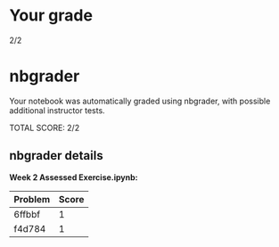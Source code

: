 # Your grade

2/2

# nbgrader

Your notebook was automatically graded using nbgrader, with
possible additional instructor tests.

TOTAL SCORE: 2/2

## nbgrader details


**Week 2 Assessed Exercise.ipynb:**

| Problem   | Score     |
|:----------|:----------|
| 6ffbbf    | 1         |
| f4d784    | 1         |

